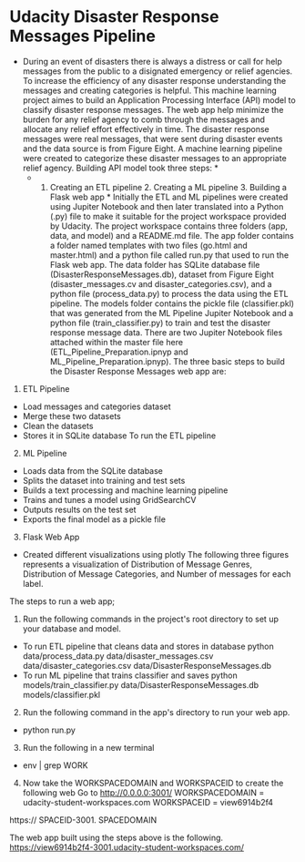 # Udacity Disaster Response Messages Pipeline

* During an event of disasters there is always a distress or call for help messages from the public to a disignated emergency or relief agencies. To increase the efficiency of any disaster response understanding the messages and creating categories is helpful. This machine learning project aimes to build an Application Processing Interface (API) model to classify disaster response messages. The web app help minimize the burden for any relief agency to comb through the messages and allocate any relief effort effectively in time. The disaster response messages were real messages, that were sent during disaster events and the data source is from Figure Eight. A machine learning pipeline were created to categorize these disaster messages to an appropriate relief agency. Building API model took three steps: *
     *   1. Creating an ETL pipeline
        2. Creating a ML pipeline
        3. Building a Flask web app *
Initially the ETL and ML pipelines were created using Jupiter Notebook and then later translated into a Python (.py) file to make it suitable for the project workspace provided by Udacity. The project workspace contains three folders (app, data, and model) and a README.md file. The app folder contains a folder named templates with two files (go.html and master.html) and a python file called run.py that used to run the Flask web app. The data folder has SQLite database file (DisasterResponseMessages.db), dataset from Figure Eight (disaster_messages.cv and disaster_categories.csv), and a python file (process_data.py) to process the data using the ETL pipeline. The models folder contains the pickle file (classifier.pkl) that was generated from the ML Pipeline Jupiter Notebook and a python file (train_classifier.py) to train and test the disaster response message data. There are two Jupiter Notebook files attached within the master file here (ETL_Pipeline_Preparation.ipnyp and ML_Pipeline_Preparation.ipnyp). 
The three basic steps to build the Disaster Response Messages web app are: 

1. ETL Pipeline
-	Load messages and categories dataset
-	Merge these two datasets
-	Clean the datasets
-	Stores it in SQLite database
To run the ETL pipeline 

2. ML Pipeline
-	Loads data from the SQLite database
-	Splits the dataset into training and test sets
-	Builds a text processing and machine learning pipeline
-	Trains and tunes a model using GridSearchCV
-	Outputs results on the test set
-	Exports the final model as a pickle file

3. Flask Web App
-	Created different visualizations using plotly 
The following three figures represents a visualization of Distribution of Message Genres, Distribution of Message Categories, and Number of messages for each label.

The steps to run a web app;
1. Run the following commands in the project's root directory to set up your database and model.
-	To run ETL pipeline that cleans data and stores in database
        python data/process_data.py data/disaster_messages.csv data/disaster_categories.csv data/DisasterResponseMessages.db
-	To run ML pipeline that trains classifier and saves
        python models/train_classifier.py data/DisasterResponseMessages.db models/classifier.pkl
2. Run the following command in the app's directory to run your web app.
-	python run.py
3. Run the following in a new terminal 
-	env | grep WORK
4. Now take the WORKSPACEDOMAIN and WORKSPACEID to create the following web
Go to http://0.0.0.0:3001/
WORKSPACEDOMAIN = udacity-student-workspaces.com
WORKSPACEID = view6914b2f4

https:// SPACEID-3001. SPACEDOMAIN

The web app built using the steps above is the following. 
https://view6914b2f4-3001.udacity-student-workspaces.com/


